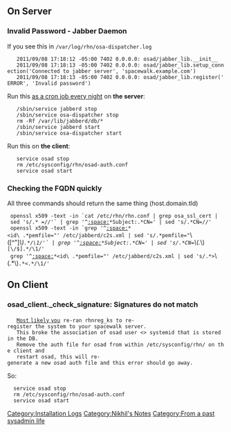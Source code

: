 On Server
---------

### Invalid Password - Jabber Daemon

If you see this in `/var/log/rhn/osa-dispatcher.log`

`   2011/09/08 17:18:12 -05:00 7402 0.0.0.0: osad/jabber_lib.__init__`  
`   2011/09/08 17:18:13 -05:00 7402 0.0.0.0: osad/jabber_lib.setup_connection('Connected to jabber server', 'spacewalk.example.com')`  
`   2011/09/08 17:18:13 -05:00 7402 0.0.0.0: osad/jabber_lib.register('ERROR', 'Invalid password')`

Run this [as a cron job every
night](https://www.redhat.com/archives/spacewalk-list/2010-September/msg00078.html)
on **the server**:

`   /sbin/service jabberd stop`  
`   /sbin/service osa-dispatcher stop`  
`   rm -Rf /var/lib/jabberd/db/*`  
`   /sbin/service jabberd start`  
`   /sbin/service osa-dispatcher start`

Run this on **the client**:

`   service osad stop`  
`   rm /etc/sysconfig/rhn/osad-auth.conf`  
`   service osad start`

### Checking the FQDN quickly

All three commands should return the same thing (host.domain.tld)

``  openssl x509 -text -in `cat /etc/rhn/rhn.conf | grep osa_ssl_cert | sed 's/.* =//'` | grep '^ ``[`:space:`](:space: "wikilink")`*Subject:.*CN=' | sed 's/.*CN=//' `  
``  openssl x509 -text -in `grep '^ ``[`:space:`](:space: "wikilink")`*<id\ .*pemfile="' /etc/jabberd/c2s.xml | sed 's/.*pemfile="`\\([^"]*\\)`` .*/\1/'` | grep '^ ``[`:space:`](:space: "wikilink")`*Subject:.*CN=' | sed 's/.*CN=`\\(.*\\)`[\/$].*/\1/'`  
` grep '^`[`:space:`](:space: "wikilink")`*<id\ .*pemfile="' /etc/jabberd/c2s.xml | sed 's/.*>`\\(.*\\)`.*<.*/\1/'`

On Client
---------

### osad\_client.\_check\_signature: Signatures do not match

`   `[`Most` `likely`
`you`](http://markmail.org/message/nf2hjjlcykzu6uqk#query:+page:1+mid:upgpa2j4sqnpw6z4+state:results)` re-ran rhnreg_ks to re-register the system to your spacewalk server. `  
`   This broke the association of osad user <> systemid that is stored in the DB. `  
`   Remove the auth file for osad from within /etc/sysconfig/rhn/ on the client and `  
`   restart osad, this will re-generate a new osad auth file and this error should go away.`

So:

`  service osad stop`  
`  rm /etc/sysconfig/rhn/osad-auth.conf`  
`  service osad start`

[Category:Installation Logs](Category:Installation_Logs "wikilink")
[Category:Nikhil's Notes](Category:Nikhil's_Notes "wikilink")
[Category:From a past sysadmin
life](Category:From_a_past_sysadmin_life "wikilink")
